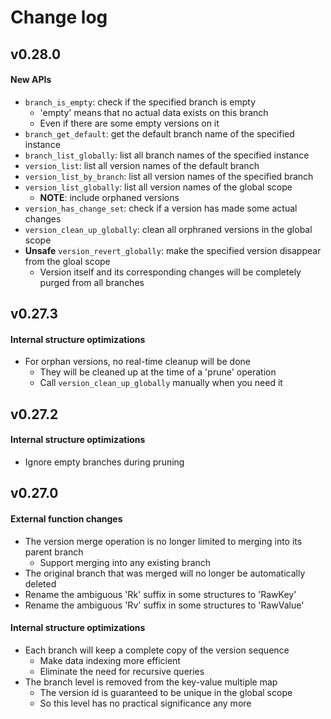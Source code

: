 # Change log

## v0.28.0

#### New APIs

- `branch_is_empty`: check if the specified branch is empty
  - 'empty' means that no actual data exists on this branch
  - Even if there are some empty versions on it
- `branch_get_default`: get the default branch name of the specified instance
- `branch_list_globally`: list all branch names of the specified instance
- `version_list`: list all version names of the default branch
- `version_list_by_branch`: list all version names of the specified branch
- `version_list_globally`: list all version names of the global scope
  - **NOTE**: include orphaned versions
- `version_has_change_set`: check if a version has made some actual changes
- `version_clean_up_globally`: clean all orphraned versions in the global scope
- **Unsafe** `version_revert_globally`: make the specified version disappear from the gloal scope
  - Version itself and its corresponding changes will be completely purged from all branches

## v0.27.3

#### Internal structure optimizations

- For orphan versions, no real-time cleanup will be done
  - They will be cleaned up at the time of a 'prune' operation
  - Call `version_clean_up_globally` manually when you need it

## v0.27.2

#### Internal structure optimizations

- Ignore empty branches during pruning

## v0.27.0

#### External function changes

- The version merge operation is no longer limited to merging into its parent branch
  - Support merging into any existing branch
- The original branch that was merged will no longer be automatically deleted
- Rename the ambiguous 'Rk' suffix in some structures to 'RawKey'
- Rename the ambiguous 'Rv' suffix in some structures to 'RawValue'

#### Internal structure optimizations

- Each branch will keep a complete copy of the version sequence
  - Make data indexing more efficient
  - Eliminate the need for recursive queries
- The branch level is removed from the key-value multiple map
  - The version id is guaranteed to be unique in the global scope
  - So this level has no practical significance any more
